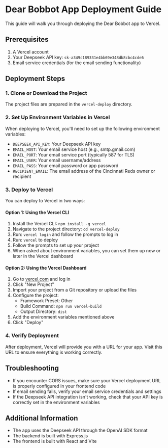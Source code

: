 # Dear Bobbot App Deployment Guide

This guide will walk you through deploying the Dear Bobbot app to Vercel.

## Prerequisites

1. A Vercel account
2. Your Deepseek API key: `sk-a349c189331e4bb69e348db8cbc4cde6`
3. Email service credentials (for the email sending functionality)

## Deployment Steps

### 1. Clone or Download the Project

The project files are prepared in the `vercel-deploy` directory.

### 2. Set Up Environment Variables in Vercel

When deploying to Vercel, you'll need to set up the following environment variables:

- `DEEPSEEK_API_KEY`: Your Deepseek API key
- `EMAIL_HOST`: Your email service host (e.g., smtp.gmail.com)
- `EMAIL_PORT`: Your email service port (typically 587 for TLS)
- `EMAIL_USER`: Your email username/address
- `EMAIL_PASS`: Your email password or app password
- `RECIPIENT_EMAIL`: The email address of the Cincinnati Reds owner or recipient

### 3. Deploy to Vercel

You can deploy to Vercel in two ways:

#### Option 1: Using the Vercel CLI

1. Install the Vercel CLI: `npm install -g vercel`
2. Navigate to the project directory: `cd vercel-deploy`
3. Run: `vercel login` and follow the prompts to log in
4. Run: `vercel` to deploy
5. Follow the prompts to set up your project
6. When asked about environment variables, you can set them up now or later in the Vercel dashboard

#### Option 2: Using the Vercel Dashboard

1. Go to [vercel.com](https://vercel.com) and log in
2. Click "New Project"
3. Import your project from a Git repository or upload the files
4. Configure the project:
   - Framework Preset: Other
   - Build Command: `npm run vercel-build`
   - Output Directory: `dist`
5. Add the environment variables mentioned above
6. Click "Deploy"

### 4. Verify Deployment

After deployment, Vercel will provide you with a URL for your app. Visit this URL to ensure everything is working correctly.

## Troubleshooting

- If you encounter CORS issues, make sure your Vercel deployment URL is properly configured in your frontend code
- If email sending fails, verify your email service credentials and settings
- If the Deepseek API integration isn't working, check that your API key is correctly set in the environment variables

## Additional Information

- The app uses the Deepseek API through the OpenAI SDK format
- The backend is built with Express.js
- The frontend is built with React and Vite

